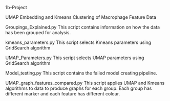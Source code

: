 1b-Project

UMAP Embedding and Kmeans Clustering of Macrophage Feature Data

Groupings_Explained.py
This script contains information on how the data has been grouped for analysis.

kmeans_parameters.py
This script selects Kmeans parameters using GridSearch algorithm

UMAP_Parameters.py
This script selects UMAP parameters using GridSearch algorithm

Model_testing.py
This script contains the failed model creating pipeline.

UMAP_graph_features_compared.py
This script applies UMAP and Kmeans algorithms to data to produce graphs for each group. Each group has different marker and each feature has different colour.


